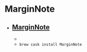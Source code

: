 # MarginNote
- [MarginNote](https://www.marginnote.com/)
  - 
  - 
  - `brew cask install MarginNote`

